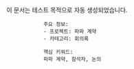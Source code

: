 이 문서는 테스트 목적으로 자동 생성되었습니다.
                
                주요 정보:
                - 프로젝트: 파파 계약
                - 카테고리: 회의록
                
                핵심 키워드:
                파파 계약, 참석자, 논의